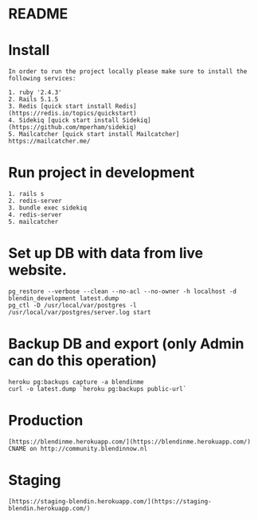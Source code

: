 # README

# Install

	In order to run the project locally please make sure to install the following services:

	1. ruby '2.4.3'  
	2. Rails 5.1.5
	3. Redis [quick start install Redis](https://redis.io/topics/quickstart)
	4. Sidekiq [quick start install Sidekiq](https://github.com/mperham/sidekiq)
	5. Mailcatcher [quick start install Mailcatcher] https://mailcatcher.me/

# Run project in development

	1. rails s
	2. redis-server
	3. bundle exec sidekiq
	4. redis-server
	5. mailcatcher

# Set up DB with data from live website.

	pg_restore --verbose --clean --no-acl --no-owner -h localhost -d blendin_development latest.dump
	pg_ctl -D /usr/local/var/postgres -l /usr/local/var/postgres/server.log start

# Backup DB and export (only Admin can do this operation)

	heroku pg:backups capture -a blendinme
	curl -o latest.dump `heroku pg:backups public-url`

# Production
	[https://blendinme.herokuapp.com/](https://blendinme.herokuapp.com/) CNAME on http://community.blendinnow.nl

# Staging
	[https://staging-blendin.herokuapp.com/](https://staging-blendin.herokuapp.com/)
